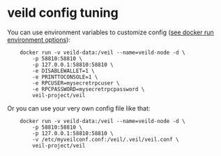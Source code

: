 veild config tuning
======================

You can use environment variables to customize config ([see docker run environment options](https://docs.docker.com/engine/reference/run/#/env-environment-variables)):

        docker run -v veild-data:/veil --name=veild-node -d \
            -p 58810:58810 \
            -p 127.0.0.1:58810:58810 \
            -e DISABLEWALLET=1 \
            -e PRINTTOCONSOLE=1 \
            -e RPCUSER=mysecretrpcuser \
            -e RPCPASSWORD=mysecretrpcpassword \
            veil-project/veil

Or you can use your very own config file like that:

        docker run -v veild-data:/veil --name=veild-node -d \
            -p 58810:58810 \
            -p 127.0.0.1:58810:58810 \
            -v /etc/myveilconf.conf:/veil/.veil/veil.conf \
            veil-project/veil
